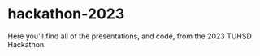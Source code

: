 # hackathon-2023
Here you'll find all of the presentations, and code, from the 2023 TUHSD Hackathon.